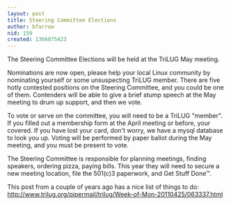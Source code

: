 ```yaml
---
layout: post
title: Steering Committee Elections
author: bfarrow
nid: 159
created: 1366075423
---
```

The Steering Committee Elections will be held at the TriLUG May meeting.

Nominations are now open, please help your local Linux community by nominating yourself or some unsuspecting TriLUG member.  There are five hotly contested positions on the Steering Committee, and you could be one of them.  Contenders will be able to give a brief stump speech at the May meeting to drum up support, and then we vote.

To vote or serve on the committee, you will need to be a TriLUG "member".  If you filled out a membership form at the April meeting or before, your covered.  If you have lost your card, don't worry, we have a mysql database to look you up.  Voting will be performed by paper ballot during the May meeting, and you must be present to vote.

The Steering Committee is responsible for planning meetings, finding speakers, ordering pizza, paying bills.  This year they will need to secure a new meeting location, file the 501(c)3 paperwork, and Get Stuff Done™.

This post from a couple of years ago has a nice list of things to do:
http://www.trilug.org/pipermail/trilug/Week-of-Mon-20110425/063337.html
